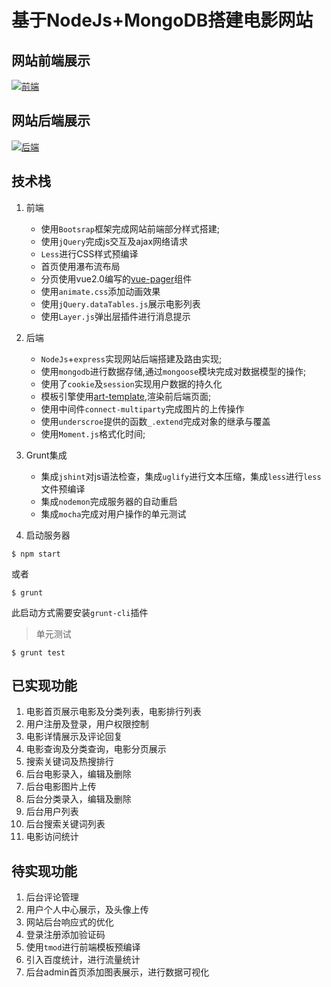 # 基于NodeJs+MongoDB搭建电影网站

## 网站前端展示
[![前端](demo1.gif)](demo1.gif)

## 网站后端展示
[![后端](demo2.gif)](demo2.gif)

## 技术栈

1. 前端
	- 使用`Bootsrap`框架完成网站前端部分样式搭建;
	- 使用`jQuery`完成js交互及ajax网络请求
	- `Less`进行CSS样式预编译
	- 首页使用瀑布流布局
	- 分页使用vue2.0编写的[vue-pager](https://github.com/TenderQ/vue-pager)组件
	- 使用`animate.css`添加动画效果
	- 使用`jQuery.dataTables.js`展示电影列表
	- 使用`Layer.js`弹出层插件进行消息提示

2. 后端
	- `NodeJs`+`express`实现网站后端搭建及路由实现;
	- 使用`mongodb`进行数据存储,通过`mongoose`模块完成对数据模型的操作;
	- 使用了`cookie`及`session`实现用户数据的持久化
	- 模板引擎使用[art-template](https://github.com/aui/artTemplate),渲染前后端页面;
	- 使用中间件`connect-multiparty`完成图片的上传操作
	- 使用`underscroe`提供的函数`_.extend`完成对象的继承与覆盖
	- 使用`Moment.js`格式化时间;
3. Grunt集成
	- 集成`jshint`对js语法检查，集成`uglify`进行文本压缩，集成`less`进行`less`文件预编译
	- 集成`nodemon`完成服务器的自动重启
	- 集成`mocha`完成对用户操作的单元测试
4. 启动服务器
```
$ npm start
```
或者
```
$ grunt
```
此启动方式需要安装`grunt-cli`插件

> 单元测试

```
$ grunt test
```

## 已实现功能

1. 电影首页展示电影及分类列表，电影排行列表
2. 用户注册及登录，用户权限控制
3. 电影详情展示及评论回复
4. 电影查询及分类查询，电影分页展示
5. 搜索关键词及热搜排行
6. 后台电影录入，编辑及删除
7. 后台电影图片上传
8. 后台分类录入，编辑及删除
9. 后台用户列表
10. 后台搜索关键词列表
11. 电影访问统计

## 待实现功能

1. 后台评论管理
2. 用户个人中心展示，及头像上传
3. 网站后台响应式的优化
4. 登录注册添加验证码
5. 使用`tmod`进行前端模板预编译
6. 引入百度统计，进行流量统计
7. 后台admin首页添加图表展示，进行数据可视化